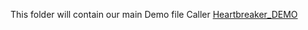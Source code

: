 This folder will contain our main Demo file Caller [Heartbreaker_DEMO](https://docs.google.com/presentation/d/193bZMIReVaPeOmC2pticjb2MxsHd8G-Lv8x9x7QBSCA/edit?usp=sharing)
